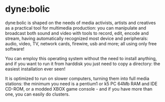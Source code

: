 # dyne:bolic

dyne:bolic is shaped on the needs of media activists, artists and creatives as a practical tool for multimedia production: you can manipulate and broadcast both sound and video with tools to record, edit, encode and stream, having automatically recognized most device and peripherals: audio, video, TV, network cards, firewire, usb and more; all using only free software!

You can employ this operating system without the need to install anything, and if you want to run it from harddisk you just need to copy a directory: the easiest installation ever seen!

It is optimized to run on slower computers, turning them into full media stations: the minimum you need is a pentium1 or k5 PC 64Mb RAM and IDE CD-ROM, or a modded XBOX game console - and if you have more than one, you can easily do clusters.
